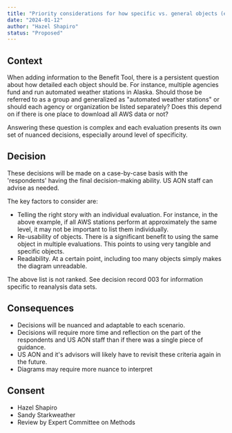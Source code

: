 ```yaml
---
title: "Priority considerations for how specific vs. general objects (esp. observing systems and intermediate products) should be described in the Benefit Tool"
date: "2024-01-12"
author: "Hazel Shapiro"
status: "Proposed"
---
```


## Context

When adding information to the Benefit Tool, there is a persistent question about how detailed each object should be.
For instance, multiple agencies fund and run automated weather stations in Alaska. Should those be referred to as a group
and generalized as "automated weather stations" or should each agency or organization be listed separately? Does this
depend on if there is one place to download all AWS data or not?

Answering these question is complex and each evaluation presents its own set of nuanced decisions, especially around
level of specificity.

## Decision

These decisions will be made on a case-by-case basis with the 'respondents' having the final decision-making ability.
US AON staff can advise as needed.

The key factors to consider are:

* Telling the right story with an individual evaluation. For instance, in the above example,
  if all AWS stations perform at approximately the same level, it may not be important to list them individually.
* Re-usability of objects. There is a significant benefit to using the same object in multiple evaluations.
  This points to using very tangible and specific objects.
* Readability. At a certain point, including too many objects simply makes the diagram unreadable.

The above list is not ranked.
See decision record 003 for information specific to reanalysis data sets.

## Consequences

* Decisions will be nuanced and adaptable to each scenario.
* Decisions will require more time and reflection on the part of the respondents and US AON staff
  than if there was a single piece of guidance.
* US AON and it's advisors will likely have to revisit these criteria again in the future.
* Diagrams may require more nuance to interpret


## Consent

* Hazel Shapiro
* Sandy Starkweather
* Review by Expert Committee on Methods
